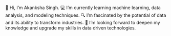 👋 Hi, I’m Akanksha Singh.
💻 I’m currently learning machine learning, data analysis, and modeling techniques.
🔍 I’m fascinated by the potential of data and its ability to transform industries.
🌱 I’m looking forward to deepen my knowledge and upgrade my skills in data driven technologies.
